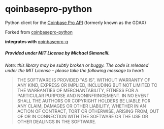 # qoinbasepro-python
Python client for the [Coinbase Pro API](https://docs.pro.coinbase.com/) (formerly known as
the GDAX)

Forked from [coinbasepro-python](https://github.com/danpaquin/coinbasepro-python)

**integrates with** [qoinbasepro-q](https://github.com/michaelsimonelli/qoinbase-q)

##### Provided under MIT License by Michael Simonelli.
*Note: this library may be subtly broken or buggy. The code is released under
the MIT License – please take the following message to heart:*
> THE SOFTWARE IS PROVIDED "AS IS", WITHOUT WARRANTY OF ANY KIND, EXPRESS OR
IMPLIED, INCLUDING BUT NOT LIMITED TO THE WARRANTIES OF MERCHANTABILITY, FITNESS
FOR A PARTICULAR PURPOSE AND NONINFRINGEMENT. IN NO EVENT SHALL THE AUTHORS OR
COPYRIGHT HOLDERS BE LIABLE FOR ANY CLAIM, DAMAGES OR OTHER LIABILITY, WHETHER
IN AN ACTION OF CONTRACT, TORT OR OTHERWISE, ARISING FROM, OUT OF OR IN
CONNECTION WITH THE SOFTWARE OR THE USE OR OTHER DEALINGS IN THE SOFTWARE.

